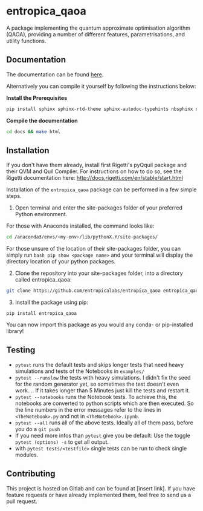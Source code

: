 # entropica_qaoa
A package implementing the quantum approximate optimisation algorithm (QAOA), providing a number of different features, parametrisations, and utility functions. 

## Documentation
The documentation can be found [here](https://docs.entropicalabs.io/qaoa/).

Alternatively you can compile it yourself by following the instructions below:

**Install the Prerequisites**
```bash
pip install sphinx sphinx-rtd-theme sphinx-autodoc-typehints nbsphinx nbconvert
```
**Compile the documentation**
```bash
cd docs && make html
```

## Installation
If you don't have them already, install first Rigetti's pyQquil package and their QVM and Quil Compiler. For instructions on how to do so, see the Rigetti documentation here: http://docs.rigetti.com/en/stable/start.html

Installation of the `entropica_qaoa` package can be performed in a few simple steps.

1. Open terminal and enter the site-packages folder of your preferred Python environment.

For those with Anaconda installed, the command looks like:
```bash
cd /anaconda3/envs/<my-env>/lib/pythonX.Y/site-packages/
```
For those unsure of the location of their site-packages folder, you can simply run ```bash pip show <package name>``` and your terminal will display the directory location of your python packages.

2. Clone the repository into your site-packages folder, into a directory called entropica_qaoa:

```bash
git clone https://github.com/entropicalabs/entropica_qaoa entropica_qaoa
```
3. Install the package using pip:

```
pip install entropica_qaoa
```

You can now import this package as you would any conda- or pip-installed library!

## Testing
 - `pytest` runs the default tests and skips longer tests that need heavy simulations and tests of the Notebooks in `examples/`
 - `pytest --runslow` the tests with heavy simulations. I didn't fix the seed for the random generator yet, so sometimes the test doesn't even work.... If it takes longer than 5 Minutes just kill the tests and restart it.
 - `pytest --notebooks` runs the Notebook tests. To achieve this, the notebooks are converted to python scripts which are then executed. So the line numbers in the error messages refer to the lines in `<TheNotebook>.py` and not in `<TheNotebook>.ipynb`.
 - `pytest --all` runs all of the above tests. Ideally all of them pass, before you do a `git push`
 - If you need more infos than `pytest` give you be default: Use the toggle `pytest (options) -s` to get all output.
 - with `pytest tests/<testfile>` single tests can be run to check single modules.

## Contributing
This project is hosted on Gitlab and can be found at [insert link]. If you have feature requests or have already implemented them, feel free to send us a pull request. 
